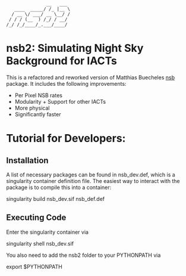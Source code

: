 <!-- language: lang-none -->
                   __   ___ 
       ____  _____/ /_ |__ \
      / __ \/ ___/ __ \__/ /
     / / / (__  ) /_/ / __/ 
    /_/ /_/____/_.___/____/


# nsb2: Simulating Night Sky Background for IACTs

This is a refactored and reworked version of Matthias Buecheles [nsb](https://pypi.org/project/nsb/) package. It includes the following improvements:

- Per Pixel NSB rates
- Modularity + Support for other IACTs
- More physical
- Significantly faster

# Tutorial for Developers:
## Installation
A list of necessary packages can be found in nsb_dev.def, which is a singularity container definition file. The easiest way to interact with the package is to compile this into a container:

singularity build nsb_dev.sif nsb_def.def

## Executing Code
Enter the singularity container via

singularity shell nsb_dev.sif

You also need to add the nsb2 folder to your PYTHONPATH via

export <path-to-nsb-2> $PYTHONPATH

